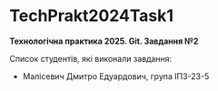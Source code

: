 # TechPrakt2024Task1
**Технологічна практика 2025. Git. Завдання №2**

Список студентів, які виконали завдання:
* Малісевич Дмитро Едуардович, група ІПЗ-23-5
